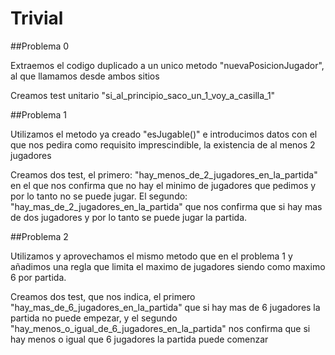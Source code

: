 # Trivial

##Problema 0

Extraemos el codigo duplicado a un unico metodo "nuevaPosicionJugador",
al que llamamos desde ambos sitios

Creamos test unitario "si_al_principio_saco_un_1_voy_a_casilla_1"

##Problema 1

Utilizamos el metodo ya creado "esJugable()" e introducimos datos con el que nos pedira como requisito
imprescindible, la existencia de al menos 2 jugadores

Creamos dos test, el primero: "hay_menos_de_2_jugadores_en_la_partida" en el que nos confirma que 
no hay el minimo de jugadores que pedimos y por lo tanto no se puede jugar. El segundo: "hay_mas_de_2_jugadores_en_la_partida"
que nos confirma que si hay mas de dos jugadores y por lo tanto se puede jugar la partida.

##Problema 2

Utilizamos y aprovechamos el mismo metodo que en el problema 1 y añadimos una regla que limita el maximo
de jugadores siendo como maximo 6 por partida.

Creamos dos test, que nos indica, el primero "hay_mas_de_6_jugadores_en_la_partida" que si hay mas
de 6 jugadores la partida no puede empezar, y el segundo "hay_menos_o_igual_de_6_jugadores_en_la_partida" 
nos confirma que si hay menos o igual que 6 jugadores la partida puede comenzar

